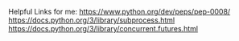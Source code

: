 Helpful Links for me:
https://www.python.org/dev/peps/pep-0008/
https://docs.python.org/3/library/subprocess.html
https://docs.python.org/3/library/concurrent.futures.html
